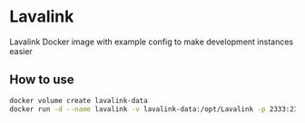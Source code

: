 # Lavalink
Lavalink Docker image with example config to make development instances easier

## How to use
```bash
docker volume create lavalink-data
docker run -d --name lavalink -v lavalink-data:/opt/Lavalink -p 2333:2333 ghcr.io/wavy-bot/lavalink:release
```

